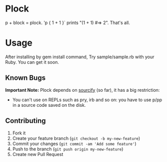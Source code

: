 # Plock

p + block = plock. 'p { 1 + 1 }` prints "(1 + 1) #=> 2". That's all.

# Usage

After installing by gem install command, Try sample/sample.rb with your Ruby. You can get it soon.

## Known Bugs
**Important Note:** Plock depends on [sourcify](https://github.com/ngty/sourcify) (so far), it has a big restriction:

- You can't use on REPLs such as pry, irb and so on: you have to use p/pp in a source code saved on the disk.

## Contributing

1. Fork it
2. Create your feature branch (`git checkout -b my-new-feature`)
3. Commit your changes (`git commit -am 'Add some feature'`)
4. Push to the branch (`git push origin my-new-feature`)
5. Create new Pull Request
